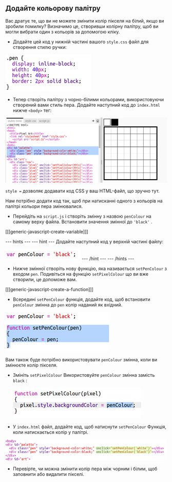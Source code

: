 ## Додайте кольорову палітру

Вас дратує те, що ви не можете змінити колір пікселя на білий, якщо ви зробили помилку? Визначимо це, створивши колірну палітру, щоб ви могли вибрати один з кольорів за допомогою кліку.

+ Додайте цей код у нижній частині вашого `style.css` файл для створення стилю ручки:

![знімок екрану](images/pixel-art-pen.png)

+ Тепер створіть палітру з чорно-білими кольорами, використовуючи створений вами стиль пера. Додайте наступний код до `index.html` нижче `<body>` тег:

![знімок екрану](images/pixel-art-palette.png)

`style =` дозволяє додавати код CSS у ваш HTML-файл, що зручно тут.

Нам потрібно додати код так, щоб при натисканні одного з кольорів на палітрі кольори пера змінювалися.

+ Перейдіть на `script.js` і створіть змінну з назвою `penColour` на самому верху файла. Встановити значення змінної до `'black'` .

[[[generic-javascript-create-variable]]]

--- hints --- --- hint --- Додайте наступний код у верхній частині файлу:

![знімок екрану](images/pixel-art-pencolour.png) --- /hint --- --- /hints ---

+ Нижче змінної створіть нову функцію, яка називається `setPenColour` з входом `pen`. Подивіться на функцію `setPixelColour` що ви вже створили, це допоможе вам.

[[[generic-javascript-create-a-function]]]

+ Всередині `setPenColour` функція, додайте код, щоб встановити `penColour` змінна до `pen` колір наданий як вхідний.

![знімок екрану](images/pixel-art-set-pen.png)

Вам також буде потрібно використовувати `penColour` змінна, коли ви змінюєте колір пікселя.

+ Змініть `setPixelColour` Використовуйте `penColour` змінна замість `black` :
    
    ![знімок екрану](images/pixel-art-use-pen.png)

+ У `index.html` файл, додайте код, щоб натиснути `setPenColour` Функція, коли натискається колір у палітрі.

![знімок екрану](images/pixel-art-palette-onclick.png)

+ Перевірте, чи можна змінити колір пера між чорним і білим, щоб заповнити або видалити пікселі.
